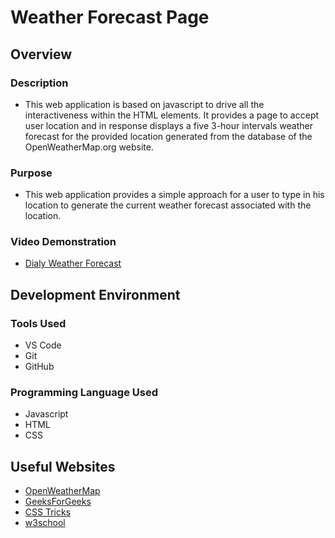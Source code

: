 # Weather Forecast Page

## Overview

### Description
- This web application is based on javascript to drive all the interactiveness within the HTML elements. It provides a page to accept user location and in response displays a five 3-hour intervals weather forecast for the provided location generated from the database of the OpenWeatherMap.org website.

### Purpose
- This web application provides a simple approach for a user to type in his location to generate the current weather forecast associated with the location.

### Video Demonstration
- [Dialy Weather Forecast](https://youtu.be/vmeDdfFWpCI)

## Development Environment

### Tools Used
- VS Code
- Git
- GitHub

### Programming Language Used
- Javascript
- HTML
- CSS

## Useful Websites
* [OpenWeatherMap](https://openweathermap.org)
* [GeeksForGeeks](http://www.geeksforgeeks.org/build-a-weather-app-in-html-css-javascript/)
* [CSS Tricks](https://css-tricks.com/snippets/css/complete-guide-grid/#prop-display)
* [w3school](https://www.w3schools.com/html/html_css.asp)
